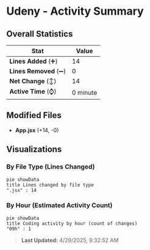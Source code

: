 # Udeny - Activity Summary 

## Overall Statistics

| Stat                   | Value                                                             |
| ---------------------- | ----------------------------------------------------------------- |
| **Lines Added** (➕)   | 14                                          |
| **Lines Removed** (➖) | 0                                        |
| **Net Change** (↕)    | 14                |
| **Active Time** (⌚)   | 0 minute |


## Modified Files
- **App.jsx** (+14, -0)

## Visualizations

### By File Type (Lines Changed)

```mermaid
pie showData
title Lines changed by file type
".jsx" : 14
```

### By Hour (Estimated Activity Count)

```mermaid
pie showData
title Coding activity by hour (count of changes)
"09h" : 1
```


> **Last Updated:** 4/29/2025, 9:32:52 AM